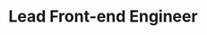 ---
tags: work
company: Qairus
location: Lahore
title: Lead Front-end Engineer
duration: November 2015 - December 2016
details: Did front-end development for their startup IoT and QMS projects. Created fundamental UX layouts for the product's customer portal and the company website. Produced several graphical assets such as icons, logos, and other UI elements.
---